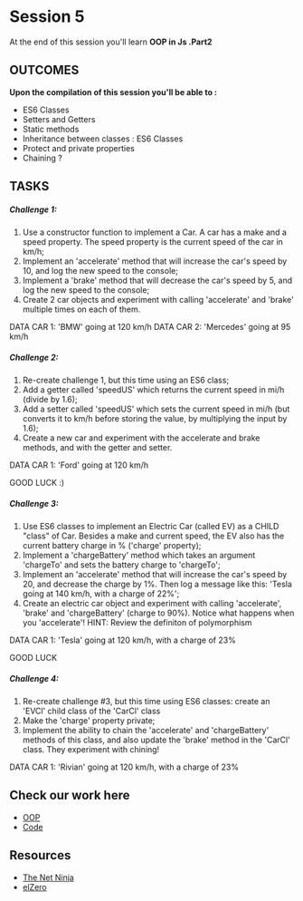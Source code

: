 # Session 5
At the end of this session you'll learn **OOP in Js .Part2**
## OUTCOMES
**Upon the compilation of this session you'll be able to :**
- ES6 Classes
- Setters and Getters 
- Static methods 
- Inheritance between classes : ES6 Classes
- Protect and private properties
- Chaining ?

## TASKS
##### Challenge 1:
1. Use a constructor function to implement a Car. A car has a make and a speed property. The speed property is the current speed of the car in km/h;
2. Implement an 'accelerate' method that will increase the car's speed by 10, and log the new speed to the console;
3. Implement a 'brake' method that will decrease the car's speed by 5, and log the new speed to the console;
4. Create 2 car objects and experiment with calling 'accelerate' and 'brake' multiple times on each of them.

DATA CAR 1: 'BMW' going at 120 km/h
DATA CAR 2: 'Mercedes' going at 95 km/h
##### Challenge 2:
1. Re-create challenge 1, but this time using an ES6 class;
2. Add a getter called 'speedUS' which returns the current speed in mi/h (divide by 1.6);
3. Add a setter called 'speedUS' which sets the current speed in mi/h (but converts it to km/h before storing the value, by multiplying the input by 1.6);
4. Create a new car and experiment with the accelerate and brake methods, and with the getter and setter.

DATA CAR 1: 'Ford' going at 120 km/h

GOOD LUCK :)

##### Challenge 3:
1. Use ES6 classes to implement an Electric Car (called EV) as a CHILD "class" of Car. Besides a make and current speed, the EV also has the current battery charge in % ('charge' property);
2. Implement a 'chargeBattery' method which takes an argument 'chargeTo' and sets the battery charge to 'chargeTo';
3. Implement an 'accelerate' method that will increase the car's speed by 20, and decrease the charge by 1%. Then log a message like this: 'Tesla going at 140 km/h, with a charge of 22%';
4. Create an electric car object and experiment with calling 'accelerate', 'brake' and 'chargeBattery' (charge to 90%). Notice what happens when you 'accelerate'! HINT: Review the definiton of polymorphism 

DATA CAR 1: 'Tesla' going at 120 km/h, with a charge of 23%

GOOD LUCK

##### Challenge 4:
1. Re-create challenge #3, but this time using ES6 classes: create an 'EVCl' child class of the 'CarCl' class
2. Make the 'charge' property private;
3. Implement the ability to chain the 'accelerate' and 'chargeBattery' methods of this class, and also update the 'brake' method in the 'CarCl' class. They experiment with chining!

DATA CAR 1: 'Rivian' going at 120 km/h, with a charge of 23%

## Check our work here
- [OOP](https://github.com/IEEE-MSB-CS/IEEE-js-advanced-sessions/blob/master/session5/Engineering%20Fundamentals.pdf)
- [Code](https://github.com/IEEE-MSB-CS/IEEE-js-advanced-sessions/blob/master/session5/main.js)

## Resources
- [The Net Ninja](https://www.youtube.com/playlist?list=PL4cUxeGkcC9i5yvDkJgt60vNVWffpblB7)
- [elZero](https://www.youtube.com/playlist?list=PLDoPjvoNmBAzLyvrWPwMw6bbBlTwPxgLF)
